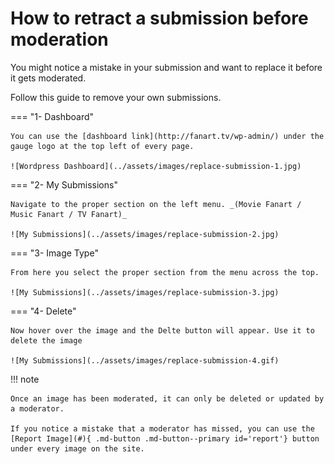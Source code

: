 # __How to retract a submission before moderation__

You might notice a mistake in your submission and want to replace it before it gets moderated.

Follow this guide to remove your own submissions.

=== "1- Dashboard"

    You can use the [dashboard link](http://fanart.tv/wp-admin/) under the gauge logo at the top left of every page.

    ![Wordpress Dashboard](../assets/images/replace-submission-1.jpg)


=== "2- My Submissions"

    Navigate to the proper section on the left menu. _(Movie Fanart / Music Fanart / TV Fanart)_

    ![My Submissions](../assets/images/replace-submission-2.jpg)


=== "3- Image Type"

    From here you select the proper section from the menu across the top.

    ![My Submissions](../assets/images/replace-submission-3.jpg)


=== "4- Delete"

    Now hover over the image and the Delte button will appear. Use it to delete the image

    ![My Submissions](../assets/images/replace-submission-4.gif)

!!! note

    Once an image has been moderated, it can only be deleted or updated by a moderator.

    If you notice a mistake that a moderator has missed, you can use the [Report Image](#){ .md-button .md-button--primary id='report'} button under every image on the site.
